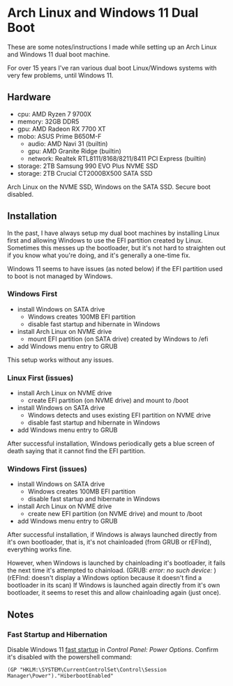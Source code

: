 # Arch Linux and Windows 11 Dual Boot

These are some notes/instructions I made while setting up an Arch Linux and
Windows 11 dual boot machine.

For over 15 years I've ran various dual boot Linux/Windows systems with very
few problems, until Windows 11.

## Hardware

- cpu: AMD Ryzen 7 9700X
- memory: 32GB DDR5
- gpu: AMD Radeon RX 7700 XT
- mobo: ASUS Prime B650M-F
  - audio: AMD Navi 31 (builtin)
  - gpu: AMD Granite Ridge (builtin)
  - network: Realtek RTL8111/8168/8211/8411 PCI Express (builtin)
- storage: 2TB Samsung 990 EVO Plus NVME SSD
- storage: 2TB Crucial CT2000BX500 SATA SSD

Arch Linux on the NVME SSD, Windows on the SATA SSD. Secure boot disabled.

## Installation

In the past, I have always setup my dual boot machines by installing Linux
first and allowing Windows to use the EFI partition created by Linux. Sometimes
this messes up the bootloader, but it's not hard to straighten out if you know
what you're doing, and it's generally a one-time fix.

Windows 11 seems to have issues (as noted below) if the EFI partition used to
boot is not managed by Windows.

### Windows First

- install Windows on SATA drive
  - Windows creates 100MB EFI partition
  - disable fast startup and hibernate in Windows
- install Arch Linux on NVME drive
  - mount EFI partition (on SATA drive) created by Windows to /efi
- add Windows menu entry to GRUB

This setup works without any issues.

### Linux First (issues)

- install Arch Linux on NVME drive
  - create EFI partition (on NVME drive) and mount to /boot
- install Windows on SATA drive
  - Windows detects and uses existing EFI partition on NVME drive
  - disable fast startup and hibernate in Windows
- add Windows menu entry to GRUB

After successful installation, Windows periodically gets a blue screen of death
saying that it cannot find the EFI partition.

### Windows First (issues)

- install Windows on SATA drive
  - Windows creates 100MB EFI partition
  - disable fast startup and hibernate in Windows
- install Arch Linux on NVME drive
  - create new EFI partition (on NVME drive) and mount to /boot
- add Windows menu entry to GRUB

After successful installation, if Windows is always launched directly from it's
own bootloader, that is, it's not chainloaded (from GRUB or rEFInd), everything
works fine.

However, when Windows is launched by chainloading it's bootloader, it fails the
next time it's attempted to chainload. (GRUB: *error: no such device: <UUID>*)
(rEFInd: doesn't display a Windows option because it doesn't find a bootloader
in its scan) If Windows is launched again directly from it's own bootloader, it
seems to reset this and allow chainloading again (just once).

## Notes

### Fast Startup and Hibernation

Disable Windows 11 [fast startup][fs] in *Control Panel: Power Options*.
Confirm it's disabled with the powershell command:

    (GP "HKLM:\SYSTEM\CurrentControlSet\Control\Session Manager\Power")."HiberbootEnabled"

[fs]: https://www.elevenforum.com/t/turn-on-or-off-fast-startup-in-windows-11.1212/

<!--metadata:
author: Chris Magyar
date: 2025-01-25
description: Dual booting Arch Linux and Windows 11.
keywords: Windows 11, Arch Linux, Linux, dual boot
-->
